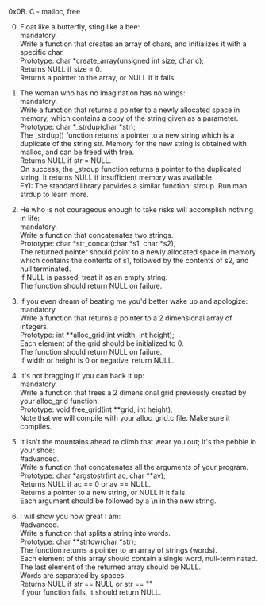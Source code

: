 0x0B. C - malloc, free  

0. Float like a butterfly, sting like a bee:  
mandatory.  
Write a function that creates an array of chars, and initializes it with a specific char.  
Prototype: char *create_array(unsigned int size, char c);  
Returns NULL if size = 0.  
Returns a pointer to the array, or NULL if it fails.  

1. The woman who has no imagination has no wings:  
mandatory.  
Write a function that returns a pointer to a newly allocated space in memory, which contains a copy of the string given as a parameter.  
Prototype: char *_strdup(char *str);  
The _strdup() function returns a pointer to a new string which is a duplicate of the string str. Memory for the new string is obtained with malloc, and can be freed with free.  
Returns NULL if str = NULL.  
On success, the _strdup function returns a pointer to the duplicated string. It returns NULL if insufficient memory was available.  
FYI: The standard library provides a similar function: strdup. Run man strdup to learn more.  

2. He who is not courageous enough to take risks will accomplish nothing in life:  
mandatory.  
Write a function that concatenates two strings.  
Prototype: char *str_concat(char *s1, char *s2);  
The returned pointer should point to a newly allocated space in memory which contains the contents of s1, followed by the contents of s2, and null terminated.  
If NULL is passed, treat it as an empty string.  
The function should return NULL on failure.  

3. If you even dream of beating me you'd better wake up and apologize:  
mandatory.  
Write a function that returns a pointer to a 2 dimensional array of integers.  
Prototype: int **alloc_grid(int width, int height);  
Each element of the grid should be initialized to 0.  
The function should return NULL on failure.  
If width or height is 0 or negative, return NULL.  

4. It's not bragging if you can back it up:  
mandatory.  
Write a function that frees a 2 dimensional grid previously created by your alloc_grid function.  
Prototype: void free_grid(int **grid, int height);  
Note that we will compile with your alloc_grid.c file. Make sure it compiles.  

5. It isn't the mountains ahead to climb that wear you out; it's the pebble in your shoe:  
#advanced.  
Write a function that concatenates all the arguments of your program.  
Prototype: char *argstostr(int ac, char **av);  
Returns NULL if ac == 0 or av == NULL.  
Returns a pointer to a new string, or NULL if it fails.  
Each argument should be followed by a \n in the new string.  

6. I will show you how great I am:  
#advanced.  
Write a function that splits a string into words.  
Prototype: char **strtow(char *str);  
The function returns a pointer to an array of strings (words).  
Each element of this array should contain a single word, null-terminated.  
The last element of the returned array should be NULL.  
Words are separated by spaces.  
Returns NULL if str == NULL or str == ""  
If your function fails, it should return NULL. 
